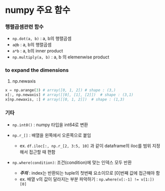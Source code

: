 # numpy 주요 함수

### 행렬곱셈관련 함수
- `np.dot(a, b)` : a, b의 행렬곱셈
- `a@b` : a, b의 행렬곱셈
- `a*b` : a, b의 inner product
- `np.multiply(a, b)` : a, b 의 elemenwise product


### to expand the dimensions
1. np.newaxis
```Python
x = np.arange(3) # array([0, 1, 2]) # shape : (3,)
x[:, np.newaxis] # array([[0], [1], [2]])  # shape : (3,1)
x[np.newaxis, :] # array([[0, 1, 2]])  # shape : (1,3)
```



### 기타
- `np.int0()` : numpy 타입을 int64로 변환
- `np.r_[]` : 배열을 왼쪽에서 오른쪽으로 붙임
  - ex. `df.iloc[:, np.r_[2, 3:5, 10]` 과 같이 dataframe의 iloc를 범위 지정해서 접근할 때 편함


- `np.where(condition)`: 조건(condition)에 맞는 인덱스 모두 반환
  - ***주의*** : index는 반환되는 tuple의 첫번째 요소이므로 [0]번째 값에 접근해야 함
  - ex. 배열 v의 값이 달라지는 부분 파악하기 : `np.where(v[:-1] != v[1:])[0]`
